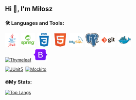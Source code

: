 ## Hi  👋, I'm Miłosz

### :hammer_and_wrench: Languages and Tools:
<div>
  <img src="https://github.com/devicons/devicon/blob/master/icons/java/java-original-wordmark.svg" title="Java" alt="Java" width="45" height="45"/>&nbsp;
  <img src="https://github.com/devicons/devicon/blob/master/icons/spring/spring-original-wordmark.svg" title="Spring" alt="Spring" width="45" height="45"/>&nbsp;
  <img src="https://github.com/devicons/devicon/blob/master/icons/css3/css3-plain-wordmark.svg"  title="CSS3" alt="CSS" width="45" height="45"/>&nbsp;
  <img src="https://github.com/devicons/devicon/blob/master/icons/html5/html5-original.svg" title="HTML5" alt="HTML" width="45" height="45"/>&nbsp;
  <img src="https://github.com/devicons/devicon/blob/master/icons/mysql/mysql-original-wordmark.svg" title="MySQL"  alt="MySQL" width="45" height="45"/>&nbsp;
  <img src="https://github.com/devicons/devicon/blob/master/icons/postgresql/postgresql-original.svg" title="PostgreSQL"  alt="PostgreSQL" width="45" height="45"/>&nbsp;
  <img src="https://github.com/devicons/devicon/blob/master/icons/git/git-original-wordmark.svg" title="Git" alt="Git" width="45" height="45"/>&nbsp;
  <img src="https://github.com/devicons/devicon/blob/master/icons/docker/docker-original.svg" title="Docker" alt="Docker" width="45" height="45"/>&nbsp;
  <a href="https://www.thymeleaf.org/" target="_blank"><img src="https://www.thymeleaf.org/images/thymeleaf.png" title="Thymeleaf" alt="Thymeleaf" width="45" height="45"/></a>&nbsp;
  <img src="https://github.com/devicons/devicon/blob/master/icons/bootstrap/bootstrap-original.svg" title="Bootstrap" alt="Bootstrap" width="45" height="45"/>&nbsp;
  
  <a href="https://junit.org/junit5/" target="_blank"><img src="https://junit.org/junit5/assets/img/junit5-logo.png" title="JUnit5" alt="JUnit5" width="45" height="45"/></a>&nbsp;
  <a href="https://site.mockito.org/" target="_blank"><img src="https://github.com/mockito/mockito.github.io/raw/master/img/logo%402x.png" title="Mockito" alt="Mockito" width="90" height="45"/></a>&nbsp;
</div>

### :fire:My Stats:

[![Top Langs](https://github-readme-stats.vercel.app/api/top-langs/?username=Milosz-Szymczak&layout=compact&theme=vision-friendly-dark)](https://github.com/anuraghazra/github-readme-stats)

<!--
**Milosz-Szymczak/Milosz-Szymczak** is a ✨ _special_ ✨ repository because its `README.md` (this file) appears on your GitHub profile.

Here are some ideas to get you started:

- 🔭 I’m currently working on ...
- 🌱 I’m currently learning ...
- 👯 I’m looking to collaborate on ...
- 🤔 I’m looking for help with ...
- 💬 Ask me about ...
- 📫 How to reach me: ...
- 😄 Pronouns: ...
- ⚡ Fun fact: ...
-->

